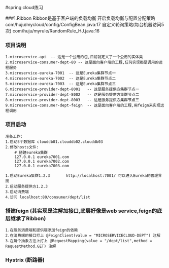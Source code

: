 #spring cloud练习

###1.Ribbon
    Ribbon是基于客户端的负载均衡
    开启负载均衡与配置分配策略 com/huju/mycloud/config/ConfigBean.java:17 
    自定义轮询策略(每台机器访问5次) com/huju/myrule/RandomRule_HJ.java:16

### 项目说明
    1.microservice-api  -- 这是一个公用的包,目前就定义了一个公用的实体类
    2.microservice-consumer-dept-80 -- 这是面向客户端的工程,任何实现都是调用的远程服务
    3.microservice-eureka-7001  -- 这是Eureka集群节点一
    4.microservice-eureka-7002  -- 这是Eureka集群节点二
    5.microservice-eureka-7003  -- 这是Eureka集群节点三
    6.microservice-provider-dept-8001   -- 这是服务提供方集群节点一
    7.microservice-provider-dept-8002   -- 这是服务提供方集群节点二
    8.microservice-provider-dept-8003   -- 这是服务提供方集群节点三
    9.microservice-consumer-dept-feign  -- 这是面向客户端的工程,用feign来实现远程调用
    
### 项目启动

    准备工作:
    1.启动3个数据库 clouddb01.clouddb02.clouddb03
    2.修改hosts文件:
        # 搭建eureka集群
        127.0.0.1 eureka7001.com
        127.0.0.1 eureka7002.com
        127.0.0.1 eureka7003.com
    
    1.启动Eureka集群1.2.3       http://localhost:7001/ 可以进入Eureka的管理界面
    2.启动服务提供方1.2.3
    3.启动消费端
    4.访问 localhost:80/consumer/dept/list
    
### 搭建feign (其实现是注解加接口,底层好像是web service,feign的底层继承了Ribbon)
    1.在服务消费端和提供端添加feign的依赖
    2.在消费端的接口打上 @FeignClient(value = "MICROSERVICECLOUD-DEPT") 注解
    3.在每个抽象方法上打上 @RequestMapping(value = "/dept/list",method = RequestMethod.GET) 注解
    
### Hystrix (断路器)
    